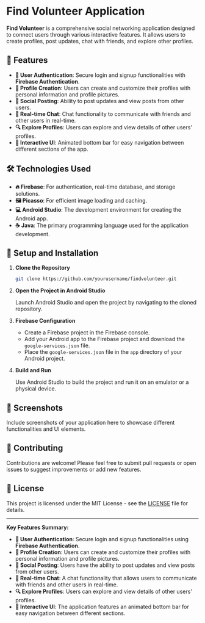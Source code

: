 # Find Volunteer Application

**Find Volunteer** is a comprehensive social networking application designed to connect users through various interactive features. It allows users to create profiles, post updates, chat with friends, and explore other profiles.

## 🌟 Features

- **🔐 User Authentication**: Secure login and signup functionalities with **Firebase Authentication**.
- **👤 Profile Creation**: Users can create and customize their profiles with personal information and profile pictures.
- **📝 Social Posting**: Ability to post updates and view posts from other users.
- **💬 Real-time Chat**: Chat functionality to communicate with friends and other users in real-time.
- **🔍 Explore Profiles**: Users can explore and view details of other users' profiles.
- **🎨 Interactive UI**: Animated bottom bar for easy navigation between different sections of the app.

## 🛠️ Technologies Used

- **🔥 Firebase**: For authentication, real-time database, and storage solutions.
- **🖼️ Picasso**: For efficient image loading and caching.
- **💻 Android Studio**: The development environment for creating the Android app.
- **☕ Java**: The primary programming language used for the application development.

## 🚀 Setup and Installation

1. **Clone the Repository**

   ```bash
   git clone https://github.com/yourusername/findvolunteer.git
   ```

2. **Open the Project in Android Studio**

   Launch Android Studio and open the project by navigating to the cloned repository.

3. **Firebase Configuration**

   - Create a Firebase project in the Firebase console.
   - Add your Android app to the Firebase project and download the `google-services.json` file.
   - Place the `google-services.json` file in the `app` directory of your Android project.

4. **Build and Run**

   Use Android Studio to build the project and run it on an emulator or a physical device.

## 📸 Screenshots

Include screenshots of your application here to showcase different functionalities and UI elements.

## 🤝 Contributing

Contributions are welcome! Please feel free to submit pull requests or open issues to suggest improvements or add new features.

## 📜 License

This project is licensed under the MIT License - see the [LICENSE](LICENSE) file for details.

---

**Key Features Summary:**

- **🔐 User Authentication**: Secure login and signup functionalities using **Firebase Authentication**.
- **👤 Profile Creation**: Users can create and customize their profiles with personal information and profile pictures.
- **📝 Social Posting**: Users have the ability to post updates and view posts from other users.
- **💬 Real-time Chat**: A chat functionality that allows users to communicate with friends and other users in real-time.
- **🔍 Explore Profiles**: Users can explore and view details of other users' profiles.
- **🎨 Interactive UI**: The application features an animated bottom bar for easy navigation between different sections.
